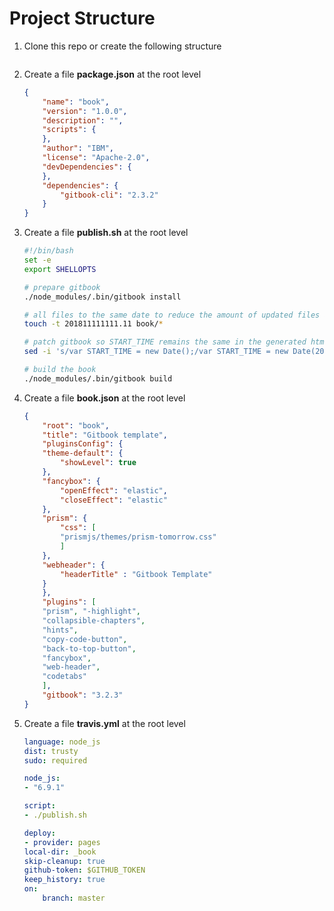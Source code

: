 
# Project Structure

1. Clone this repo or create the following structure

    ![]()

1. Create a file **package.json** at the root level

    ```json
    {
        "name": "book",
        "version": "1.0.0",
        "description": "",
        "scripts": {
        },
        "author": "IBM",
        "license": "Apache-2.0",
        "devDependencies": {
        },
        "dependencies": {
            "gitbook-cli": "2.3.2"
        }
    }
    ```

1. Create a file **publish.sh** at the root level

    ```sh
    #!/bin/bash
    set -e
    export SHELLOPTS

    # prepare gitbook
    ./node_modules/.bin/gitbook install

    # all files to the same date to reduce the amount of updated files after each new generation
    touch -t 201811111111.11 book/*

    # patch gitbook so START_TIME remains the same in the generated html
    sed -i 's/var START_TIME = new Date();/var START_TIME = new Date(2018, 10, 11, 11, 11, 11);/g' ~/.gitbook/versions/3.2.3/lib/gitbook.js

    # build the book
    ./node_modules/.bin/gitbook build
    ```

1. Create a file **book.json** at the root level

    ```json
    {
        "root": "book",
        "title": "Gitbook template",
        "pluginsConfig": {
        "theme-default": {
            "showLevel": true
        },
        "fancybox": {
            "openEffect": "elastic",
            "closeEffect": "elastic"
        },
        "prism": {
            "css": [
            "prismjs/themes/prism-tomorrow.css"
            ]
        },
        "webheader": {
            "headerTitle" : "Gitbook Template"
        }
        },
        "plugins": [
        "prism", "-highlight",
        "collapsible-chapters",
        "hints",
        "copy-code-button",
        "back-to-top-button",
        "fancybox",
        "web-header",
        "codetabs"
        ],
        "gitbook": "3.2.3"
    }
    ```

1. Create a file **travis.yml** at the root level

    ```yaml
    language: node_js
    dist: trusty
    sudo: required

    node_js:
    - "6.9.1"

    script:
    - ./publish.sh

    deploy:
    - provider: pages
    local-dir: _book
    skip-cleanup: true
    github-token: $GITHUB_TOKEN
    keep_history: true
    on:
        branch: master
    ```